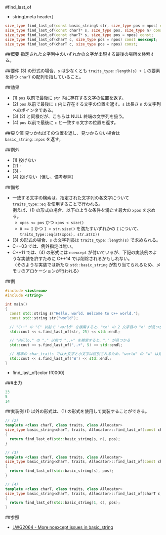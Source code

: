 #find_last_of
* string[meta header]

```cpp
size_type find_last_of(const basic_string& str, size_type pos = npos) const noexcept; // (1)
size_type find_last_of(const charT* s, size_type pos, size_type n) const;             // (2)
size_type find_last_of(const charT* s, size_type pos = npos) const;                   // (3)
size_type find_last_of(charT c, size_type pos = npos) const noexcept;                 // (4) C++11
size_type find_last_of(charT c, size_type pos = npos) const;                          // (4) C++14
```

##概要
指定された文字列中のいずれかの文字が出現する最後の場所を検索する。


##要件
(3) の形式の場合、`s` は少なくとも `traits_type::length(s) + 1` の要素を持つ `charT` の配列を指していること。


##効果
- (1) `pos` 以前で最後に `str` 内に存在する文字の位置を返す。
- (2) `pos` 以前で最後に `s` 内に存在する文字の位置を返す。`s` は長さ `n` の文字列へのポインタである。
- (3) (2) と同様だが、こちらは NULL 終端の文字列を扱う。
- (4) `pos` 以前で最後に `c` と一致する文字の位置を返す。


##戻り値
見つかればその位置を返し、見つからない場合は `basic_string::npos` を返す。


##例外
- (1) 投げない
- (2) -
- (3) -
- (4) 投げない（但し、備考参照）


##備考
- 一致する文字の検索は、指定された文字列の各文字について `traits_type::eq` を使用することで行われる。  
	例えば、(1) の形式の場合、以下のような条件を満たす最大の `xpos` を求める。
	* `xpos <= pos` かつ `xpos < size()`
	* `0 <= I` かつ `I < str.size()` を満たすいずれかの `I` について、`traits_type::eq(at(xpos), str.at(I))`
- (3) の形式の場合、`s` の文字列長は `traits_type::length(s)` で求められる。
- C++03 では、例外指定は無い。
- C++11 では、(4) の形式には `noexcept` が付いているが、下記の実装例のような実装を許すために C++14 では削除されるかもしれない。  
	（そのような実装では新たな `std::basic_string` が割り当てられるため、メモリのアロケーションが行われる）


##例
```cpp
#include <iostream>
#include <string>

int main()
{
  const std::string s("Hello, world. Welcome to C++ world.");
  const std::string str("world");

  // "C++" の "C" 以前で "world" を検索すると、"to" の 2 文字目の "o" が見つかる
  std::cout << s.find_last_of(str, 25) << std::endl;

  // "Hello," の "," 以前で ",.+" を検索すると、"," が見つかる
  std::cout << s.find_last_of(",.+", 5) << std::endl;

  // 標準の char_traits では大文字と小文字は区別されるため、"world" の "w" は見つからずに "Welcome" の "W" が見つかる
  std::cout << s.find_last_of('W') << std::endl;
}
```
* find_last_of[color ff0000]

###出力
```cpp
23
5
14
```


##実装例
(1) 以外の形式は、(1) の形式を使用して実装することができる。
```cpp
// (2)
template <class charT, class traits, class Allocator>
size_type basic_string<charT, traits, Allocator>::find_last_of(const charT* s, size_type pos, size_type n) const
{
  return find_last_of(std::basic_string(s, n), pos);
}

// (3)
template <class charT, class traits, class Allocator>
size_type basic_string<charT, traits, Allocator>::find_last_of(const charT* s, size_type pos = npos) const
{
  return find_last_of(std::basic_string(s), pos);
}

// (4)
template <class charT, class traits, class Allocator>
size_type basic_string<charT, traits, Allocator>::find_last_of(charT c, size_type pos = npos) const noexcept
{
  return find_last_of(std::basic_string(1, c), pos);
}
```

##参照
- [LWG2064 - More noexcept issues in basic_string](http://www.open-std.org/jtc1/sc22/wg21/docs/lwg-defects.html#2064)
